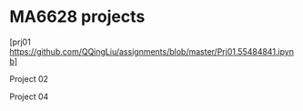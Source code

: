 # MA6628 projects
[prj01 https://github.com/QQingLiu/assignments/blob/master/Prj01.55484841.ipynb]

Project 02

Project 04
